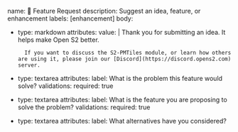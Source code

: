 name: 🚀 Feature Request
description: Suggest an idea, feature, or enhancement
labels: [enhancement]
body:

- type: markdown
    attributes:
      value: |
        Thank you for submitting an idea. It helps make Open S2 better.

        If you want to discuss the S2-PMTiles module, or learn how others are using it, please join our [Discord](https://discord.opens2.com) server.
- type: textarea
    attributes:
      label: What is the problem this feature would solve?
    validations:
      required: true
- type: textarea
    attributes:
      label: What is the feature you are proposing to solve the problem?
    validations:
      required: true
- type: textarea
    attributes:
      label: What alternatives have you considered?
